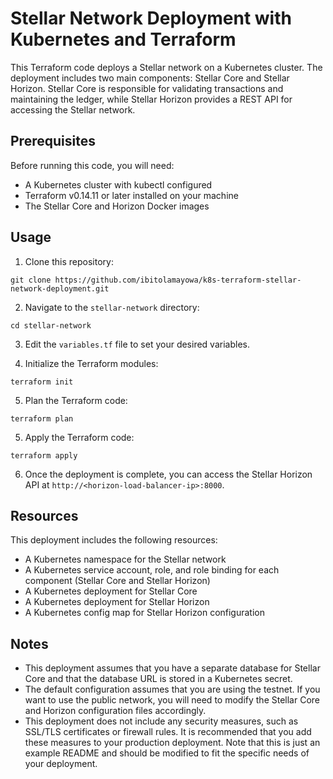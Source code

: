 # Stellar Network Deployment with Kubernetes and Terraform

This Terraform code deploys a Stellar network on a Kubernetes cluster. The deployment includes two main components: Stellar Core and Stellar Horizon. Stellar Core is responsible for validating transactions and maintaining the ledger, while Stellar Horizon provides a REST API for accessing the Stellar network.

## Prerequisites

Before running this code, you will need:

- A Kubernetes cluster with kubectl configured
- Terraform v0.14.11 or later installed on your machine
- The Stellar Core and Horizon Docker images

## Usage

1. Clone this repository:

```
git clone https://github.com/ibitolamayowa/k8s-terraform-stellar-network-deployment.git
```

2. Navigate to the `stellar-network` directory:

```
cd stellar-network
```

3. Edit the `variables.tf` file to set your desired variables.

4. Initialize the Terraform modules:

```
terraform init
```
5. Plan the Terraform code:

```
terraform plan
```

5. Apply the Terraform code:
```
terraform apply
```

6. Once the deployment is complete, you can access the Stellar Horizon API at `http://<horizon-load-balancer-ip>:8000`.

## Resources

This deployment includes the following resources:

- A Kubernetes namespace for the Stellar network
- A Kubernetes service account, role, and role binding for each component (Stellar Core and Stellar Horizon)
- A Kubernetes deployment for Stellar Core
- A Kubernetes deployment for Stellar Horizon
- A Kubernetes config map for Stellar Horizon configuration

## Notes

- This deployment assumes that you have a separate database for Stellar Core and that the database URL is stored in a Kubernetes secret.
- The default configuration assumes that you are using the testnet. If you want to use the public network, you will need to modify the Stellar Core and Horizon configuration files accordingly.
- This deployment does not include any security measures, such as SSL/TLS certificates or firewall rules. It is recommended that you add these measures to your production deployment.
Note that this is just an example README and should be modified to fit the specific needs of your deployment.
